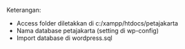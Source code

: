 Keterangan:
- Access folder diletakkan di c:/xampp/htdocs/petajakarta
- Nama database petajakarta (setting di wp-config)
- Import database di wordpress.sql
